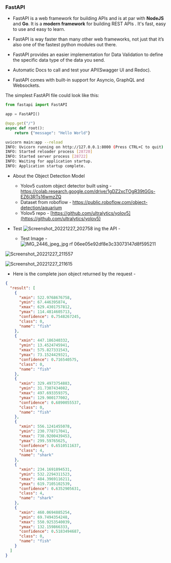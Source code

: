 ### FastAPI

* FastAPI is a web framework for building APIs and is at par with **NodeJS** and **Go**. It is a **modern framework**  for building REST APIs . It's fast, easy to use and easy to learn.

*  FastAPI is way faster than many other web frameworks, not just that it’s also one of the fastest python modules out there.
-   FastAPI provides an easier implementation for Data Validation to define the specific data type of the data you send.

-   Automatic Docs to call and test your API(Swagger UI and Redoc).

-   FastAPI comes with built-in support for Asyncio, GraphQL and Websockets.

The simplest FastAPI file could look like this:

```py
from fastapi import FastAPI

app = FastAPI()

@app.get("/")
async def root():
    return {"message": "Hello World"}
```

```sh
uvicorn main:app --reload  
INFO: Uvicorn running on http://127.0.0.1:8000 (Press CTRL+C to quit)  
INFO: Started reloader process [28720]  
INFO: Started server process [28722]  
INFO: Waiting for application startup.  
INFO: Application startup complete.
```

* About the Object Detection Model
  * Yolov5 custom object detector built using - https://colab.research.google.com/drive/1gDZ2xcTOgR39tGGs-EZ6i3RTs16wmzZQ
  * Dataset from roboflow - https://public.roboflow.com/object-detection/aquarium
  * Yolov5 repo - [https://github.com/ultralytics/yolov5](https://github.com/ultralytics/yolov5)

* Test
![Screenshot_20221227_202758](https://user-images.githubusercontent.com/91083791/209822834-72374d3f-e004-4aa2-94da-5d1a31648990.png)
ing the API -

  * Test Image - 
![IMG_2446_jpeg_jpg rf 06ee05e92df8e3c33073147d8f595211](https://user-images.githubusercontent.com/91083791/209822984-0a939ff4-9592-4ee2-97f1-bbdb24eda4c1.jpg)

![Screenshot_20221227_211557](https://user-images.githubusercontent.com/91083791/209822874-9af951fb-4185-4fce-8ffc-209c523bf225.png)

![Screenshot_20221227_211615](https://user-images.githubusercontent.com/91083791/209822881-c85c1552-2226-47c0-967c-74668f12b097.png)


* Here is the complete json object returned by the request - 

```json
{
  "result": [
    {
      "xmin": 522.9768676758,
      "ymin": 67.446395874,
      "xmax": 629.4301757812,
      "ymax": 114.4814605713,
      "confidence": 0.7548267245,
      "class": 0,
      "name": "fish"
    },
    {
      "xmin": 447.186340332,
      "ymin": 13.4524745941,
      "xmax": 575.827331543,
      "ymax": 73.1524429321,
      "confidence": 0.716540575,
      "class": 0,
      "name": "fish"
    },
    {
      "xmin": 329.4973754883,
      "ymin": 31.7307434082,
      "xmax": 497.693359375,
      "ymax": 129.900177002,
      "confidence": 0.6890055537,
      "class": 0,
      "name": "fish"
    },
    {
      "xmin": 556.1241455078,
      "ymin": 230.778717041,
      "xmax": 738.9200439453,
      "ymax": 299.59765625,
      "confidence": 0.6510511637,
      "class": 4,
      "name": "shark"
    },
    {
      "xmin": 234.1691894531,
      "ymin": 532.2294311523,
      "xmax": 484.3969116211,
      "ymax": 619.7105102539,
      "confidence": 0.6352905631,
      "class": 4,
      "name": "shark"
    },
    {
      "xmin": 460.0694885254,
      "ymin": 69.7494354248,
      "xmax": 550.9253540039,
      "ymax": 132.159866333,
      "confidence": 0.5183494687,
      "class": 0,
      "name": "fish"
    }
  ]
}

```
